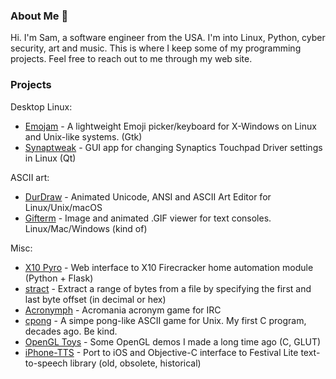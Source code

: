 ### About Me 🗽

Hi. I'm Sam, a software engineer from the USA. I'm into Linux, Python, cyber security, art and music. This is where I keep some of my programming projects. Feel free to reach out to me through my web site.

### Projects

Desktop Linux:
* [Emojam](https://github.com/cmang/emojam) - A lightweight Emoji picker/keyboard for X-Windows on Linux and Unix-like systems. (Gtk)
* [Synaptweak](https://github.com/cmang/synaptweak) - GUI app for changing Synaptics Touchpad Driver settings in Linux (Qt)

ASCII art:
* [DurDraw](https://github.com/cmang/durdraw) - Animated Unicode, ANSI and ASCII Art Editor for Linux/Unix/macOS 
* [Gifterm](https://github.com/cmang/gifterm) - Image and animated .GIF viewer for text consoles. Linux/Mac/Windows (kind of)

Misc:
* [X10 Pyro](https://github.com/cmang/x10-pyro) - Web interface to X10 Firecracker home automation module (Python + Flask) 
* [stract](https://github.com/cmang/stract) - Extract a range of bytes from a file by specifying the first and last byte offset (in decimal or hex) 
* [Acronymph](https://github.com/cmang/acronymph) - Acromania acronym game for IRC
* [cpong](https://github.com/cmang/cpong) - A simpe pong-like ASCII game for Unix. My first C program, decades ago. Be kind.
* [OpenGL Toys](https://github.com/cmang/opengl-toys) - Some OpenGL demos I made a long time ago (C, GLUT)
* [iPhone-TTS](https://github.com/cmang/iPhone-TTS) - Port to iOS and Objective-C interface to Festival Lite text-to-speech library (old, obsolete, historical)
